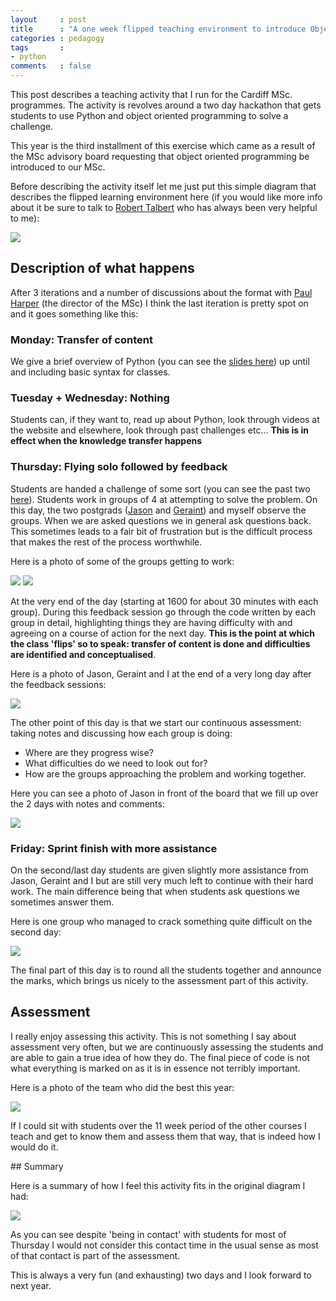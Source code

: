 ```yaml
---
layout     : post
title      : "A one week flipped teaching environment to introduce Object Oriented Programming"
categories : pedagogy
tags       :
- python
comments   : false
---
```


This post describes a teaching activity that I run for the Cardiff MSc. programmes.
The activity is revolves around a two day hackathon that gets students to use Python and object oriented programming to solve a challenge.

This year is the third installment of this exercise which came as a result of the MSc advisory board requesting that object oriented programming be introduced to our MSc.

Before describing the activity itself let me just put this simple diagram that describes the flipped learning environment here (if you would like more info about it be sure to talk to [Robert Talbert](https://plus.google.com/+RobertTalbert/posts) who has always been very helpful to me):

![]({{site.baseurl}}/assets/images/flipped_environment.svg)

## Description of what happens

After 3 iterations and a number of discussions about the format with [Paul Harper](https://plus.google.com/u/0/+PaulHarper/posts) (the director of the MSc) I think the last iteration is pretty spot on and it goes something like this:

### Monday: Transfer of content

We give a brief overview of Python (you can see the [slides here](http://vincent-knight.com/Introduction_to_OOP/)) up until and including basic syntax for classes.

### Tuesday + Wednesday: Nothing

Students can, if they want to, read up about Python, look through videos at the website and elsewhere, look through past challenges etc...
**This is in effect when the knowledge transfer happens**

### Thursday: Flying solo followed by feedback

Students are handed a challenge of some sort (you can see the past two [here](http://vincent-knight.com/Introduction_to_OOP/Challenges/)).
Students work in groups of 4 at attempting to solve the problem.
On this day, the two postgrads ([Jason](https://plus.google.com/u/0/+JasonYoung/posts) and [Geraint](https://plus.google.com/u/0/118222786508884333473/posts)) and myself observe the groups.
When we are asked questions we in general ask questions back.
This sometimes leads to a fair bit of frustration but is the difficult process that makes the rest of the process worthwhile.

Here is a photo of some of the groups getting to work:

![]({{site.baseurl}}/assets/images/oop_thursday_gp_1.jpg)
![]({{site.baseurl}}/assets/images/oop_thursday_gp_2.jpg)

At the very end of the day (starting at 1600 for about 30 minutes with each group).
During this feedback session go through the code written by each group in detail, highlighting things they are having difficulty with and agreeing on a course of action for the next day.
**This is the point at which the class 'flips' so to speak: transfer of content is done and difficulties are identified and conceptualised**.

Here is a photo of Jason, Geraint and I at the end of a very long day after the feedback sessions:

![]({{site.baseurl}}/assets/images/oop_post_feedback.jpg)

The other point of this day is that we start our continuous assessment: taking notes and discussing how each group is doing:

- Where are they progress wise?
- What difficulties do we need to look out for?
- How are the groups approaching the problem and working together.

Here you can see a photo of Jason in front of the board that we fill up over the 2 days with notes and comments:

![]({{site.baseurl}}/assets/images/oop_board.jpg)

### Friday: Sprint finish with more assistance

On the second/last day students are given slightly more assistance from Jason, Geraint and I but are still very much left to continue with their hard work.
The main difference being that when students ask questions we sometimes answer them.

Here is one group who managed to crack something quite difficult on the second day:

![]({{site.baseurl}}/assets/images/oop_friday_gp.jpg)

The final part of this day is to round all the students together and announce the marks, which brings us nicely to the assessment part of this activity.

## Assessment

I really enjoy assessing this activity.
This is not something I say about assessment very often, but we are continuously assessing the students and are able to gain a true idea of how they do.
The final piece of code is not what everything is marked on as it is in essence not terribly important.

Here is a photo of the team who did the best this year:

![]({{site.baseurl}}/assets/images/oop_winners.jpg)

If I could sit with students over the 11 week period of the other courses I teach and get to know them and assess them that way, that is indeed how I would do it.

## Summary

Here is a summary of how I feel this activity fits in the original diagram I had:

![]({{site.baseurl}}/assets/images/oop_day_as_a_flipped_environment.svg)

As you can see despite 'being in contact' with students for most of Thursday I would not consider this contact time in the usual sense as most of that contact is part of the assessment.

This is always a very fun (and exhausting) two days and I look forward to next year.
